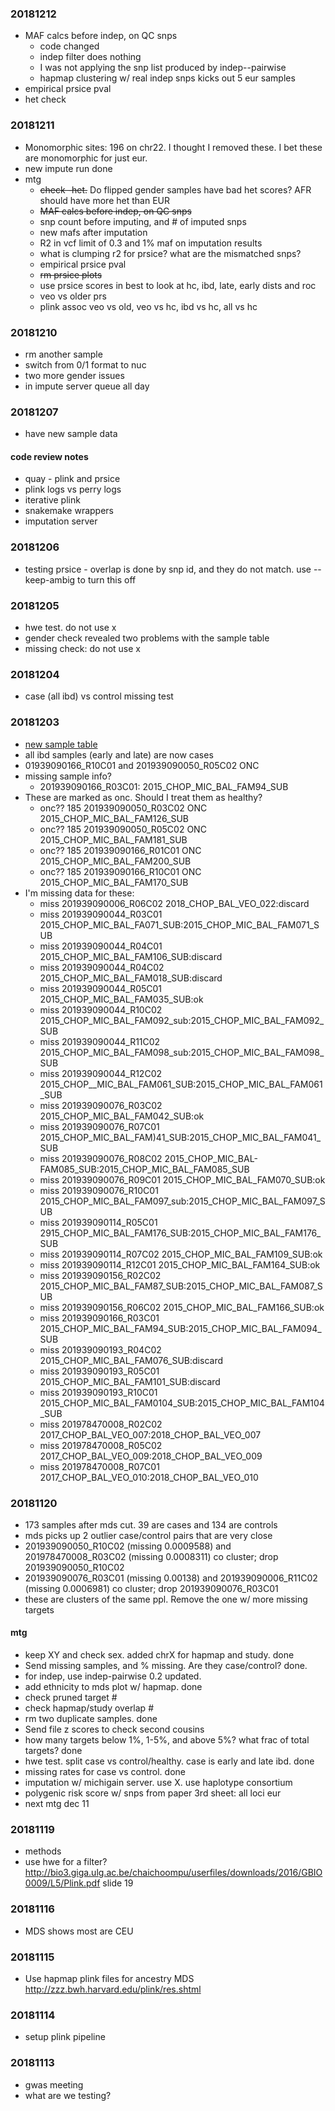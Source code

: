### 20181212
* MAF calcs before indep, on QC snps
    * code changed
    * indep filter does nothing
    * I was not applying the snp list produced by indep--pairwise
    * hapmap clustering w/ real indep snps kicks out 5 eur samples
* empirical prsice pval
* het check

### 20181211
* Monomorphic sites: 196 on chr22. I thought I removed these. I bet these are monomorphic for just eur.
* new impute run done
* mtg
    * ~~check -het.~~ Do flipped gender samples have bad het scores? AFR should have more het than EUR
    * ~~MAF calcs before indep, on QC snps~~
    * snp count before imputing, and # of imputed snps
    * new mafs after imputation
    * R2 in vcf limit of 0.3 and 1% maf on imputation results
    * what is clumping r2 for prsice? what are the mismatched snps?
    * empirical prsice pval
    * ~~rm prsice plots~~
    * use prsice scores in best to look at hc, ibd, late, early dists and roc
    * veo vs older prs
    * plink assoc veo vs old, veo vs hc, ibd vs hc, all vs hc
 
### 20181210
* rm another sample
* switch from 0/1 format to nuc
* two more gender issues
* in impute server queue all day

### 20181207
* have new sample data

#### code review notes
* quay - plink and prsice
* plink logs vs perry logs
* iterative plink
* snakemake wrappers
* imputation server

### 20181206
* testing prsice - overlap is done by snp id, and they do not match. use --keep-ambig to turn this off

### 20181205
* hwe test. do not use x
* gender check revealed two problems with the sample table
* missing check: do not use x

### 20181204
* case (all ibd) vs control missing test

### 20181203
* [new sample table](https://mail.google.com/mail/u/0/#inbox/FMfcgxvzLrJTTbPBRKbqKrlxdgCqjQKh)
* all ibd samples (early and late) are now cases
* 01939090166_R10C01 and 201939090050_R05C02 ONC
* missing sample info? 
    * 201939090166_R03C01: 2015_CHOP_MIC_BAL_FAM94_SUB
* These are marked as onc. Should I treat them as healthy?
    * onc?? 185 201939090050_R03C02 ONC 2015_CHOP_MIC_BAL_FAM126_SUB
    * onc?? 185 201939090050_R05C02 ONC 2015_CHOP_MIC_BAL_FAM181_SUB
    * onc?? 185 201939090166_R01C01 ONC 2015_CHOP_MIC_BAL_FAM200_SUB
    * onc?? 185 201939090166_R10C01 ONC 2015_CHOP_MIC_BAL_FAM170_SUB
* I'm missing data for these:
    * miss 201939090006_R06C02 2018_CHOP_BAL_VEO_022:discard
    * miss 201939090044_R03C01 2015_CHOP_MIC_BAL_FA071_SUB:2015_CHOP_MIC_BAL_FAM071_SUB
    * miss 201939090044_R04C01 2015_CHOP_MIC_BAL_FAM106_SUB:discard
    * miss 201939090044_R04C02 2015_CHOP_MIC_BAL_FAM018_SUB:discard
    * miss 201939090044_R05C01 2015_CHOP_MIC_BAL_FAM035_SUB:ok
    * miss 201939090044_R10C02 2015_CHOP_MIC_BAL_FAM092_sub:2015_CHOP_MIC_BAL_FAM092_SUB
    * miss 201939090044_R11C02 2015_CHOP_MIC_BAL_FAM098_sub:2015_CHOP_MIC_BAL_FAM098_SUB
    * miss 201939090044_R12C02 2015_CHOP__MIC_BAL_FAM061_SUB:2015_CHOP_MIC_BAL_FAM061_SUB
    * miss 201939090076_R03C02 2015_CHOP_MIC_BAL_FAM042_SUB:ok
    * miss 201939090076_R07C01 2015_CHOP_MIC_BAL_FAM)41_SUB:2015_CHOP_MIC_BAL_FAM041_SUB
    * miss 201939090076_R08C02 2015_CHOP_MIC_BAL-FAM085_SUB:2015_CHOP_MIC_BAL_FAM085_SUB
    * miss 201939090076_R09C01 2015_CHOP_MIC_BAL_FAM070_SUB:ok
    * miss 201939090076_R10C01 2015_CHOP_MIC_BAL_FAM097_sub:2015_CHOP_MIC_BAL_FAM097_SUB
    * miss 201939090114_R05C01 2915_CHOP_MIC_BAL_FAM176_SUB:2015_CHOP_MIC_BAL_FAM176_SUB
    * miss 201939090114_R07C02 2015_CHOP_MIC_BAL_FAM109_SUB:ok
    * miss 201939090114_R12C01 2015_CHOP_MIC_BAL_FAM164_SUB:ok
    * miss 201939090156_R02C02 2015_CHOP_MIC_BAL_FAM87_SUB:2015_CHOP_MIC_BAL_FAM087_SUB
    * miss 201939090156_R06C02 2015_CHOP_MIC_BAL_FAM166_SUB:ok
    * miss 201939090166_R03C01 2015_CHOP_MIC_BAL_FAM94_SUB:2015_CHOP_MIC_BAL_FAM094_SUB
    * miss 201939090193_R04C02 2015_CHOP_MIC_BAL_FAM076_SUB:discard
    * miss 201939090193_R05C01 2015_CHOP_MIC_BAL_FAM101_SUB:discard
    * miss 201939090193_R10C01 2015_CHOP_MIC_BAL_FAM0104_SUB:2015_CHOP_MIC_BAL_FAM104_SUB
    * miss 201978470008_R02C02 2017_CHOP_BAL_VEO_007:2018_CHOP_BAL_VEO_007
    * miss 201978470008_R05C02 2017_CHOP_BAL_VEO_009:2018_CHOP_BAL_VEO_009
    * miss 201978470008_R07C01 2017_CHOP_BAL_VEO_010:2018_CHOP_BAL_VEO_010

### 20181120
* 173 samples after mds cut. 39 are cases and 134 are controls
* mds picks up 2 outlier case/control pairs that are very close
* 201939090050_R10C02 (missing 0.0009588) and 201978470008_R03C02 (missing 0.0008311) co cluster; drop 201939090050_R10C02
* 201939090076_R03C01 (missing 0.00138) and 201939090006_R11C02 (missing 0.0006981) co cluster; drop 201939090076_R03C01
* these are clusters of the same ppl. Remove the one w/ more missing targets

#### mtg
* keep XY and check sex. added chrX for hapmap and study. done
* Send missing samples, and % missing. Are they case/control? done.
* for indep, use indep-pairwise 0.2 updated.
* add ethnicity to mds plot w/ hapmap. done
* check pruned target #
* check hapmap/study overlap #
* rm two duplicate samples. done
* Send file z scores to check second cousins
* how many targets below 1%, 1-5%, and above 5%? what frac of total targets? done
* hwe test. split case vs control/healthy. case is early and late ibd. done
* missing rates for case vs control. done
* imputation w/ michigain server. use X. use haplotype consortium
* polygenic risk score w/ snps from paper 3rd sheet: all loci eur
* next mtg dec 11

### 20181119
* methods
* use hwe for a filter? http://bio3.giga.ulg.ac.be/chaichoompu/userfiles/downloads/2016/GBIO0009/L5/Plink.pdf slide 19

### 20181116
* MDS shows most are CEU

### 20181115
* Use hapmap plink files for ancestry MDS http://zzz.bwh.harvard.edu/plink/res.shtml

### 20181114
* setup plink pipeline

### 20181113
* gwas meeting
* what are we testing?
